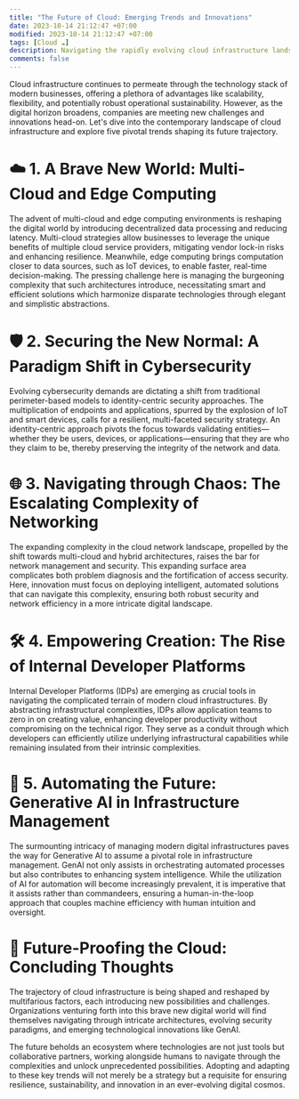 ```yaml
---
title: "The Future of Cloud: Emerging Trends and Innovations"
date: 2023-10-14 21:12:47 +07:00
modified: 2023-10-14 21:12:47 +07:00
tags: [Cloud ☁️]
description: Navigating the rapidly evolving cloud infrastructure landscape, businesses are grappling with the increasing complexity of multi-cloud and edge computing, pivoting towards an identity-centric security model, managing growing networking complexities, adopting Internal Developer Platforms to shield app teams from infrastructural complexities, and exploring the potential of Generative AI for intelligent, yet human-centric, automation in managing infrastructures.
comments: false
---
```


Cloud infrastructure continues to permeate through the technology stack of modern businesses, offering a plethora of advantages like scalability, flexibility, and potentially robust operational sustainability. However, as the digital horizon broadens, companies are meeting new challenges and innovations head-on. Let's dive into the contemporary landscape of cloud infrastructure and explore five pivotal trends shaping its future trajectory.

# ☁️ 1. A Brave New World: Multi-Cloud and Edge Computing

The advent of multi-cloud and edge computing environments is reshaping the digital world by introducing decentralized data processing and reducing latency. Multi-cloud strategies allow businesses to leverage the unique benefits of multiple cloud service providers, mitigating vendor lock-in risks and enhancing resilience. Meanwhile, edge computing brings computation closer to data sources, such as IoT devices, to enable faster, real-time decision-making. The pressing challenge here is managing the burgeoning complexity that such architectures introduce, necessitating smart and efficient solutions which harmonize disparate technologies through elegant and simplistic abstractions.

# 🛡️ 2. Securing the New Normal: A Paradigm Shift in Cybersecurity

Evolving cybersecurity demands are dictating a shift from traditional perimeter-based models to identity-centric security approaches. The multiplication of endpoints and applications, spurred by the explosion of IoT and smart devices, calls for a resilient, multi-faceted security strategy. An identity-centric approach pivots the focus towards validating entities—whether they be users, devices, or applications—ensuring that they are who they claim to be, thereby preserving the integrity of the network and data.

# 🌐 3. Navigating through Chaos: The Escalating Complexity of Networking

The expanding complexity in the cloud network landscape, propelled by the shift towards multi-cloud and hybrid architectures, raises the bar for network management and security. This expanding surface area complicates both problem diagnosis and the fortification of access security. Here, innovation must focus on deploying intelligent, automated solutions that can navigate this complexity, ensuring both robust security and network efficiency in a more intricate digital landscape.

# 🛠️ 4. Empowering Creation: The Rise of Internal Developer Platforms

Internal Developer Platforms (IDPs) are emerging as crucial tools in navigating the complicated terrain of modern cloud infrastructures. By abstracting infrastructural complexities, IDPs allow application teams to zero in on creating value, enhancing developer productivity without compromising on the technical rigor. They serve as a conduit through which developers can efficiently utilize underlying infrastructural capabilities while remaining insulated from their intrinsic complexities.

# 🤖 5. Automating the Future: Generative AI in Infrastructure Management

The surmounting intricacy of managing modern digital infrastructures paves the way for Generative AI to assume a pivotal role in infrastructure management. GenAI not only assists in orchestrating automated processes but also contributes to enhancing system intelligence. While the utilization of AI for automation will become increasingly prevalent, it is imperative that it assists rather than commandeers, ensuring a human-in-the-loop approach that couples machine efficiency with human intuition and oversight.

# 🚀 Future-Proofing the Cloud: Concluding Thoughts

The trajectory of cloud infrastructure is being shaped and reshaped by multifarious factors, each introducing new possibilities and challenges. Organizations venturing forth into this brave new digital world will find themselves navigating through intricate architectures, evolving security paradigms, and emerging technological innovations like GenAI.

The future beholds an ecosystem where technologies are not just tools but collaborative partners, working alongside humans to navigate through the complexities and unlock unprecedented possibilities. Adopting and adapting to these key trends will not merely be a strategy but a requisite for ensuring resilience, sustainability, and innovation in an ever-evolving digital cosmos.

